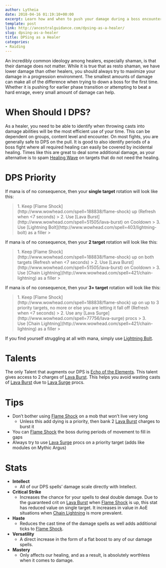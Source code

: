 ```yaml
---
author: Lytheia
date: 2018-04-16 01:19:10+00:00
excerpt: Learn how and when to push your damage during a boss encounter.
template: post
link: http://ancestralguidance.com/dpsing-as-a-healer/
slug: dpsing-as-a-healer
title: DPSing as a Healer
categories:
- Raiding
---
```


An incredibly common ideology among healers, especially shaman, is that their damage does not matter. While it is true that as resto shaman, we have lower damage than other healers, you should always try to maximize your damage in a progression environment. The smallest amounts of damage can make all of the difference when trying to down a boss for the first time. Whether it is pushing for earlier phase transition or attempting to beat a hard enrage, every small amount of damage can help.

		
			

# When Should I DPS?

		
		

As a healer, you need to be able to identify when throwing casts into damage abilities will be the most efficient use of your time. This can be dependent on groups, content level and encounter. On most fights, you are generally safe to DPS on the pull. It is good to also identify periods of a boss fight where all required healing can easily be covered by incidental healing. Times like this are great to deal some additional damage, as your alternative is to spam [Healing Wave](http://www.wowhead.com/spell=77472/healing-wave) on targets that do not need the healing. 

		
			

# DPS Priority

		
		

If mana is of no consequence, then your **single target** rotation will look like this:

<blockquote>  1. Keep [Flame Shock](http://www.wowhead.com/spell=188838/flame-shock) up (Refresh when <7 seconds)
>   2. Use [Lava Burst](http://www.wowhead.com/spell=51505/lava-burst) on Cooldown
>   3. Use [Lightning Bolt](http://www.wowhead.com/spell=403/lightning-bolt) as a filler
> </blockquote>

If mana is of no consequence, then your **2 target** rotation will look like this:

<blockquote>  1. Keep [Flame Shock](http://www.wowhead.com/spell=188838/flame-shock) up on both targets (Refresh when <7 seconds)
>   2. Use [Lava Burst](http://www.wowhead.com/spell=51505/lava-burst) on Cooldown
>   3. Use [Chain Lightning](http://www.wowhead.com/spell=421/chain-lightning) as a filler
> </blockquote>

If mana is of no consequence, then your **3+ target** rotation will look like this:

<blockquote>  1. Keep [Flame Shock](http://www.wowhead.com/spell=188838/flame-shock) up on up to 3 priority targets, no more or else you are letting it fall off (Refresh when <7 seconds)
>   2. Use any [Lava Surge](http://www.wowhead.com/spell=77756/lava-surge) procs
>   3. Use [Chain Lightning](http://www.wowhead.com/spell=421/chain-lightning) as a filler
> </blockquote>

If you find yourself struggling at all with mana, simply use [Lightning Bolt](http://www.wowhead.com/spell=403/lightning-bolt).

		
			

# Talents

		
		

The only Talent that augments our DPS is [Echo of the Elements](http://www.wowhead.com/spell=108283/echo-of-the-elements). This talent gives access to 2 charges of [Lava Burst](http://www.wowhead.com/spell=51505/lava-burst). This helps you avoid wasting casts of [Lava Burst](http://www.wowhead.com/spell=51505/lava-burst) due to [Lava Surge](http://www.wowhead.com/spell=77756/lava-surge) procs.

		
			

# Tips

		
		

  * Don’t bother using [Flame Shock](http://www.wowhead.com/spell=188838/flame-shock) on a mob that won’t live very long
    * Unless this add dying is a priority, then bank 2 [Lava Burst](http://www.wowhead.com/spell=51505/lava-burst) charges to burst it
  * You can [Flame Shock](http://www.wowhead.com/spell=188838/flame-shock) the boss during periods of movement to fill in gaps
  * Always try to use [Lava Surge](http://www.wowhead.com/spell=77756/lava-surge) procs on a priority target (adds like modules on Mythic Argus)
		
			

# Stats

		
		

  * **Intellect**
    * All of our DPS spells’ damage scale directly with Intellect.
  * **Critical Strike**
    * Increases the chance for your spells to deal double damage. Due to the guaranteed crit on [Lava Burst](http://www.wowhead.com/spell=51505/lava-burst) when [Flame Shock](http://www.wowhead.com/spell=188838/flame-shock) is up, this stat has reduced value on single target. It increases in value in AoE situations when [Chain Lightning](http://www.wowhead.com/spell=421/chain-lightning) is more prevalent.
  * **Haste**
    * Reduces the cast time of the damage spells as well adds additional ticks to [Flame Shock](http://www.wowhead.com/spell=188838/flame-shock).
  * **Versatility**
    * A direct increase in the form of a flat boost to any of our damage spells.
  * **Mastery**
    * Only affects our healing, and as a result, is absolutely worthless when it comes to damage.
